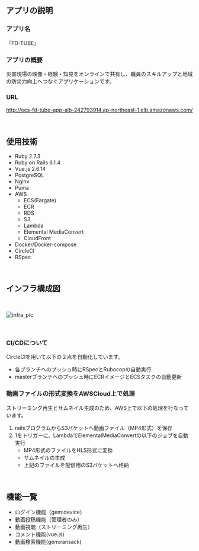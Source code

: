 ## アプリの説明

### アプリ名
『FD-TUBE』

### アプリの概要
災害現場の映像・経験・知見をオンラインで共有し、職員のスキルアップと地域の防災力向上へつなぐアプリケーションです。

### URL
http://ecs-fd-tube-app-alb-242793914.ap-northeast-1.elb.amazonaws.com/

<br>

## 使用技術
- Ruby 2.7.3
- Ruby on Rails 6.1.4
- Vue.js 2.6.14
- PostgreSQL
- Nginx
- Puma
- AWS
    - ECS(Fargate)
    - ECR
    - RDS
    - S3
    - Lambda
    - Elemental MediaConvert
    - CloudFront
- Docker/Docker-compose
- CircleCI
- RSpec

<br>

## インフラ構成図
<br>

![infra_pic](https://dl.dropboxusercontent.com/s/zh87obmaivy61fh/PF%E3%82%A4%E3%83%B3%E3%83%95%E3%83%A9%E6%A7%8B%E9%80%A0%E5%9B%B3.drawio%20%282%29.png)

<br>

### CI/CDについて

CircleCIを用いて以下の２点を自動化しています。

- 各ブランチへのプッシュ時にRSpecとRubocopの自動実行
- masterブランチへのプッシュ時にECRイメージとECSタスクの自動更新

### 動画ファイルの形式変換をAWSCloud上で処理　
ストリーミング再生とサムネイル生成のため、AWS上で以下の処理を行なっています。

1. railsプログラムからS3バケットへ動画ファイル（MP4形式）を保存
1. 1をトリガーに、LambdaでElementalMediaConvertの以下のジョブを自動実行
    - MP4形式のファイルをHLS形式に変換
    - サムネイルの生成
    - 上記のファイルを配信用のS3バケットへ格納

<br>

## 機能一覧
- ログイン機能（gem:device）
- 動画投稿機能（管理者のみ）
- 動画視聴（ストリーミング再生）
- コメント機能(vue.js)
- 動画検索機能(gem:ransack)
